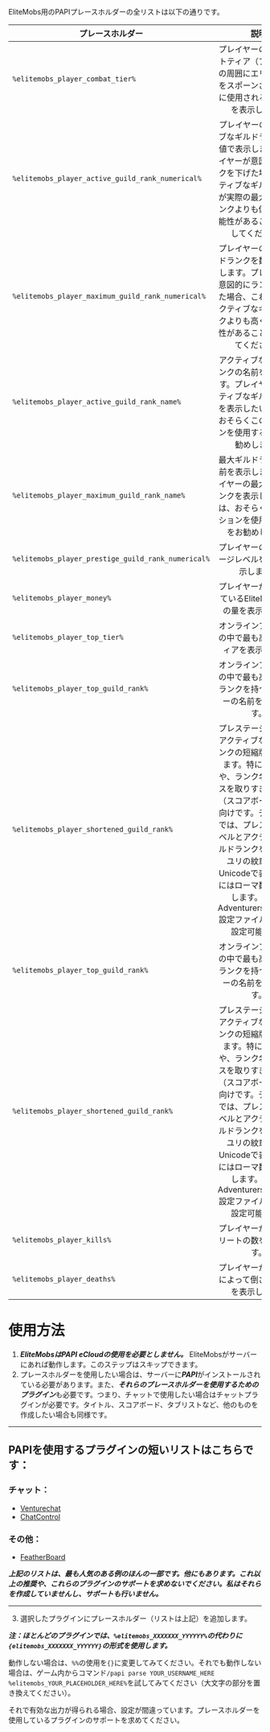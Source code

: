 EliteMobs用のPAPIプレースホルダーの全リストは以下の通りです。

| プレースホルダー | 説明 |
|-------------|:-----------:|
| `%elitemobs_player_combat_tier%`         |     プレイヤーのコンバットティア（プレイヤーの周囲にエリートモブをスポーンさせるために使用されるティア）を表示します。     |
| `%elitemobs_player_active_guild_rank_numerical%`         |     プレイヤーのアクティブなギルドランクを数値で表示します。プレイヤーが意図的にランクを下げた場合、アクティブなギルドランクが実際の最大ギルドランクよりも低くなる可能性があることに注意してください。     |
| `%elitemobs_player_maximum_guild_rank_numerical%`         |     プレイヤーの最大ギルドランクを数値で表示します。プレイヤーが意図的にランクを下げた場合、これが現在アクティブなギルドランクよりも高くなる可能性があることに注意してください。     |
| `%elitemobs_player_active_guild_rank_name%`         |     アクティブなギルドランクの名前を表示します。プレイヤーのアクティブなギルドランクを表示したい場合は、おそらくこのオプションを使用することをお勧めします。     |
| `%elitemobs_player_maximum_guild_rank_name%`         |     最大ギルドランクの名前を表示します。プレイヤーの最大ギルドランクを表示したい場合は、おそらくこのオプションを使用することをお勧めします。     |
| `%elitemobs_player_prestige_guild_rank_numerical%`         |     プレイヤーのプレステージレベルを数値で表示します。     |
| `%elitemobs_player_money%`         |     プレイヤーが現在持っているEliteMobs通貨の量を表示します。     |
| `%elitemobs_player_top_tier%`         |     オンラインプレイヤーの中で最も高い脅威ティアを表示します。     |
| `%elitemobs_player_top_guild_rank%`         |     オンラインプレイヤーの中で最も高いギルドランクを持つプレイヤーの名前を表示します。     |
| `%elitemobs_player_shortened_guild_rank%`         |     プレステージランクとアクティブなギルドランクの短縮版を表示します。特にチャットや、ランク名がスペースを取りすぎない場所（スコアボードなど）向けです。デフォルトでは、プレステージレベルとアクティブなギルドランクをそれぞれユリの紋章と星のUnicodeで表し、数値にはローマ数字を使用します。これはAdventurersGuild.yml設定ファイルで100%設定可能です。     |
| `%elitemobs_player_top_guild_rank%`         |     オンラインプレイヤーの中で最も高いギルドランクを持つプレイヤーの名前を表示します。     |
| `%elitemobs_player_shortened_guild_rank%`         |     プレステージランクとアクティブなギルドランクの短縮版を表示します。特にチャットや、ランク名がスペースを取りすぎない場所（スコアボードなど）向けです。デフォルトでは、プレステージレベルとアクティブなギルドランクをそれぞれユリの紋章と星のUnicodeで表し、数値にはローマ数字を使用します。これはAdventurersGuild.yml設定ファイルで100%設定可能です。     |
| `%elitemobs_player_kills%`         |     プレイヤーが倒したエリートの数を表示します。     |
| `%elitemobs_player_deaths%`         |     プレイヤーがエリートによって倒された回数を表示します。     |

# 使用方法

1) ***EliteMobsはPAPI eCloudの使用を必要としません。*** EliteMobsがサーバーにあれば動作します。このステップはスキップできます。
2) プレースホルダーを使用したい場合は、サーバーに***PAPI***がインストールされている必要があります。また、***それらのプレースホルダーを使用するためのプラグイン***も必要です。つまり、チャットで使用したい場合はチャットプラグインが必要です。タイトル、スコアボード、タブリストなど、他のものを作成したい場合も同様です。

-----

## PAPIを使用するプラグインの短いリストはこちらです：
### チャット：
- [Venturechat](https://www.spigotmc.org/resources/venturechat.771/)
- [ChatControl](https://www.spigotmc.org/resources/chatcontrol%E2%84%A2-the-ultimate-chat-plugin-500-000-downloads-1-2-5-1-16-4.271/)
### その他：
- [FeatherBoard](https://www.spigotmc.org/resources/featherboard.2691/)

***上記のリストは、最も人気のある例のほんの一部です。他にもあります。これ以上の推奨や、これらのプラグインのサポートを求めないでください。私はそれらを作成していませんし、サポートも行いません。***

-----

3) 選択したプラグインにプレースホルダー（リストは上記）を追加します。

***注：ほとんどのプラグインでは、`%elitemobs_XXXXXXX_YYYYYY%`の代わりに`{elitemobs_XXXXXXX_YYYYYY}`の形式を使用します。***

動作しない場合は、`%%`の使用を`{}`に変更してみてください。それでも動作しない場合は、ゲーム内からコマンド`/papi parse YOUR_USERNAME_HERE %elitemobs_YOUR_PLACEHOLDER_HERE%`を試してみてください（大文字の部分を置き換えてください）。

それで有効な出力が得られる場合、設定が間違っています。プレースホルダーを使用しているプラグインのサポートを求めてください。